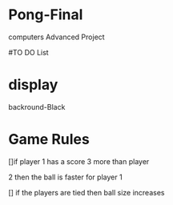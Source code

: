# Pong-Final
computers Advanced Project

#TO DO List
# display 
backround-Black

# Game Rules 
[]if player 1 has a score 3 more than player 

2 then the ball is faster for player 1 


[] if the players are tied then ball size increases